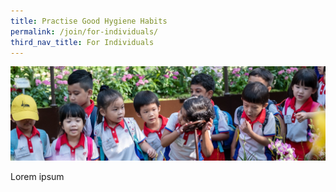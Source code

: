 ```yaml
---
title: Practise Good Hygiene Habits
permalink: /join/for-individuals/
third_nav_title: For Individuals
---
```


<p align="center">
  <img src="/images/kids.jpg">
</p>

Lorem ipsum
